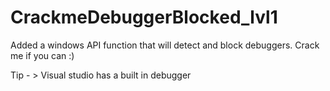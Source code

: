 # CrackmeDebuggerBlocked_lvl1
Added a windows API function that will detect and block debuggers. Crack me if you can :)


Tip - > Visual studio has a built in debugger
